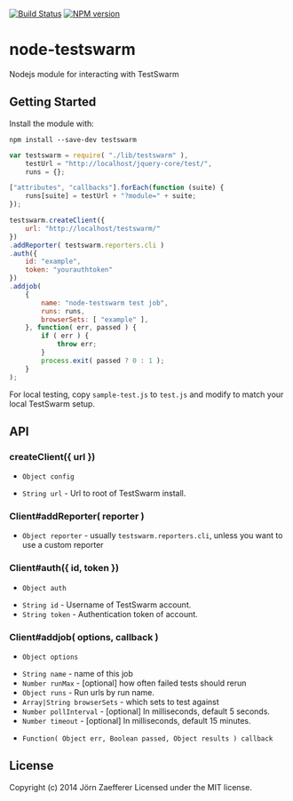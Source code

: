 [![Build Status](https://secure.travis-ci.org/jzaefferer/node-testswarm.png)](http://travis-ci.org/jzaefferer/node-testswarm) [![NPM version](https://badge.fury.io/js/testswarm.png)](http://badge.fury.io/js/testswarm)

# node-testswarm

Nodejs module for interacting with TestSwarm

## Getting Started
Install the module with:

	npm install --save-dev testswarm

```javascript
var testswarm = require( "./lib/testswarm" ),
	testUrl = "http://localhost/jquery-core/test/",
	runs = {};

["attributes", "callbacks"].forEach(function (suite) {
	runs[suite] = testUrl + "?module=" + suite;
});

testswarm.createClient({
	url: "http://localhost/testswarm/"
})
.addReporter( testswarm.reporters.cli )
.auth({
	id: "example",
	token: "yourauthtoken"
})
.addjob(
	{
		name: "node-testswarm test job",
		runs: runs,
		browserSets: [ "example" ],
	}, function( err, passed ) {
		if ( err ) {
			throw err;
		}
		process.exit( passed ? 0 : 1 );
	}
);
```

For local testing, copy `sample-test.js` to `test.js` and modify to match your local TestSwarm setup.

## API

### createClient({ url })

* `Object config`
 - `String url` - Url to root of TestSwarm install.

### Client#addReporter( reporter )

* `Object reporter` - usually `testswarm.reporters.cli`, unless you want to use a custom reporter

### Client#auth({ id, token })

* `Object auth`
 - `String id` - Username of TestSwarm account.
 - `String token` - Authentication token of account.

### Client#addjob( options, callback )

* `Object options`
 - `String name` - name of this job
 - `Number runMax` - [optional] how often failed tests should rerun
 - `Object runs` -  Run urls by run name.
 - `Array|String browserSets` - which sets to test against
 - `Number pollInterval` -  [optional] In milliseconds, default 5 seconds.
 - `Number timeout` -  [optional] In milliseconds, default 15 minutes.
* `Function( Object err, Boolean passed, Object results ) callback`

## License
Copyright (c) 2014 Jörn Zaefferer
Licensed under the MIT license.
